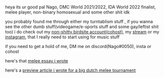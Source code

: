heya its ur good pal Nago, DMC World 2021/2022, IDA World 2022 finalist, melee player, non-binary homosexual and some other shit idk

you probably found me through either my turntablism stuff , if you wanna see the other dumb stuff(videogame/e-sports stuff and some gay/leftist shit too) i do check out my [non-shitty birdsite account(cohost)](https://cohost.org/cisinthiseconomy), my [stream](https://twitch.tv/cisinthiseconomy) or my [instagram](https://instagram.com/cisinthiseconomy), that I really need to start using for music stuff

if you need to get a hold of me, DM me on discord(Nago#0050), insta or cohost 

here's that [melee essay i wrote](/ComparativeMeleeEssay)

here's a [preview article i wrote for a big dutch melee tournament](/DSEAWinter2023Preview)

